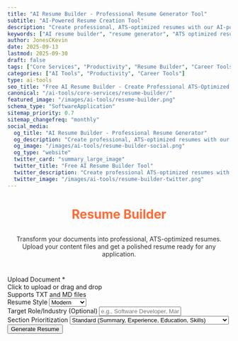 ```yaml
---
title: "AI Resume Builder - Professional Resume Generator Tool"
subtitle: "AI-Powered Resume Creation Tool"
description: "Create professional, ATS-optimized resumes with our AI-powered resume builder. Transform your documents into polished resumes ready for any job application. Free online tool."
keywords: ["AI resume builder", "resume generator", "ATS optimized resume", "professional resume maker", "AI-powered resume", "resume creator", "job application tool", "resume template", "free resume builder", "career tools", "professional documents"]
author: JonesCKevin
date: 2025-09-13
lastmod: 2025-09-30
draft: false
tags: ["Core Services", "Productivity", "Resume Builder", "Career Tools", "ATS Optimization", "Professional Development", "AI", "Tools"]
categories: ["AI Tools", "Productivity", "Career Tools"]
type: ai-tools
seo_title: "Free AI Resume Builder - Create Professional ATS-Optimized Resumes"
canonical: "/ai-tools/core-services/resume-builder/"
featured_image: "/images/ai-tools/resume-builder.png"
schema_type: "SoftwareApplication"
sitemap_priority: 0.7
sitemap_changefreq: "monthly"
social_media:
  og_title: "AI Resume Builder - Professional Resume Generator"
  og_description: "Create professional, ATS-optimized resumes with our free AI-powered resume builder. Transform documents into polished resumes instantly."
  og_image: "/images/ai-tools/resume-builder-social.png"
  og_type: "website"
  twitter_card: "summary_large_image"
  twitter_title: "Free AI Resume Builder Tool"
  twitter_description: "Create professional ATS-optimized resumes with AI. Free resume generator for job applications."
  twitter_image: "/images/ai-tools/resume-builder-twitter.png"
---
```


<link rel="stylesheet" href="/ai-tools/core-services/resume-builder/resume-builder.css">

<h1 style="text-align: center; margin-bottom: 30px; color: #ff6b35;">Resume Builder</h1>
<p style="text-align: center; margin-bottom: 40px; opacity: 0.9;">
                    Transform your documents into professional, ATS-optimized resumes. Upload your content files
                    and get a polished resume ready for any application.
                </p>
<form id="resumeForm">
<div class="form-group">
<label>Upload Document *</label>
<div class="file-upload-area" id="uploadArea">
<div class="upload-text">Click to upload or drag and drop</div>
<div class="upload-subtext">Supports TXT and MD files</div>
<div class="file-name" id="fileName" style="display: none;"></div>
</div>
<input accept=".txt,.md" id="fileInput" required="" style="display: none;" type="file"/>
</div>
<div class="form-group">
<label for="resumeStyle">Resume Style</label>
<select id="resumeStyle">
<option value="modern">Modern</option>
<option value="traditional">Traditional</option>
<option value="minimalist">Minimalist</option>
</select>
</div>
<div class="form-group">
<label for="targetRole">Target Role/Industry (Optional)</label>
<input id="targetRole" placeholder="e.g., Software Developer, Marketing Manager" type="text"/>
</div>
<div class="form-group">
<label for="sectionOrder">Section Prioritization</label>
<select id="sectionOrder">
<option value="standard">Standard (Summary, Experience, Education, Skills)</option>
<option value="skills-first">Skills First (Summary, Skills, Experience, Education)</option>
<option value="education-first">Education First (Summary, Education, Experience, Skills)
                            </option>
</select>
</div>
<button type="button" class="btn-primary" onclick="generateResume()">Generate Resume</button>
</form>
<div class="loading" id="loadingDiv" style="display: none;">
                    Building your professional resume...
                </div>
<div id="errorDiv" style="display: none;"></div>
<div id="resultDiv" style="display: none;">
<h3 style="color: #ff6b35; margin-bottom: 20px;">Professional Resume</h3>
<div class="result-content" id="resultContent"></div>
<div style="margin-top: 30px; gap: 15px; display: flex; justify-content: center; flex-wrap: wrap;">
<button class="btn-primary" onclick="copyResult()" style="width: auto; padding: 10px 20px;">📋
                            Copy to Clipboard</button>
<button class="btn-primary" onclick="downloadResult('markdown')" style="width: auto; padding: 10px 20px; background: linear-gradient(135deg, #28a745, #34ce57);">📄
                            Download Markdown</button>
<button class="btn-primary" onclick="downloadResult('html')" style="width: auto; padding: 10px 20px; background: linear-gradient(135deg, #17a2b8, #20c997);">🌐
                            Download HTML</button>

</div>
</div>


<script src="/ai-tools/core-services/resume-builder/resume-builder.js"></script>
